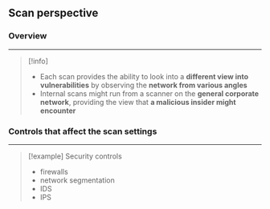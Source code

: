 ## Scan perspective 

### Overview 
---
>[!info]
>- Each scan provides the ability to look into a **different view into vulnerabilities** by observing the **network from various angles** 
>- Internal scans might run from a scanner on the **general corporate network**, providing the view that **a malicious insider might encounter**

### Controls that affect the scan settings 
---
>[!example] Security controls 
>- firewalls 
>- network segmentation 
>- IDS
>- IPS 

